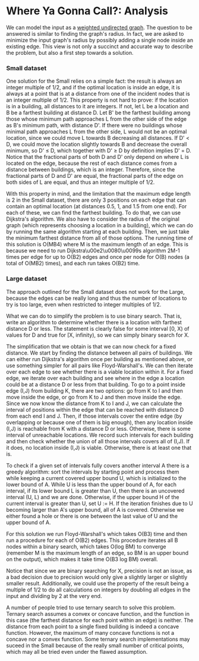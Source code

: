 # Where Ya Gonna Call?: Analysis

We can model the input as a [weighted undirected graph](https://en.wikipedia.org/wiki/Graph_(discrete_mathematics)). The question to be answered is similar to finding the graph's radius. In fact, we are asked to minimize the input graph's radius by possibly adding a single node inside an existing edge. This view is not only a succinct and accurate way to describe the problem, but also a first step towards a solution.

### Small dataset

One solution for the Small relies on a simple fact: the result is always an integer multiple of 1/2, and if the optimal location is inside an edge, it is always at a point that is at a distance from one of the incident nodes that is an integer multiple of 1/2. This property is not hard to prove: if the location is in a building, all distances to it are integers. If not, let L be a location and B be a farthest building at distance D. Let B' be the farthest building among those whose minimum path approaches L from the other side of the edge as B's minimum path, with distance D'. If there were no buildings whose minimal path approaches L from the other side, L would not be an optimal location, since we could move L towards B decreasing all distances. If D' < D, we could move the location slightly towards B and decrease the overall minimum, so D' ≤ D, which together with D' ≥ D by definition implies D' = D. Notice that the fractional parts of both D and D' only depend on where L is located on the edge, because the rest of each distance comes from a distance between buildings, which is an integer. Therefore, since the fractional parts of D and D' are equal, the fractional parts of the edge on both sides of L are equal, and thus an integer multiple of 1/2.

With this property in mind, and the limitation that the maximum edge length is 2 in the Small dataset, there are only 3 positions on each edge that can contain an optimal location (at distances 0.5, 1, and 1.5 from one end). For each of these, we can find the farthest building. To do that, we can use Dijkstra's algorithm. We also have to consider the radius of the original graph (which represents choosing a location in a building), which we can do by running the same algorithm starting at each building. Then, we just take the minimum farthest distance from all of those options. The running time of this solution is O(MB4) where M is the maximum length of an edge. This is because we need to run Dijkstra\u00e2\u0080\u0099s algorithm 2M-1 times per edge for up to O(B2) edges and once per node for O(B) nodes (a total of O(MB2) times), and each run takes O(B2) time.

### Large dataset

The approach outlined for the Small dataset does not work for the Large, because the edges can be really long and thus the number of locations to try is too large, even when restricted to integer multiples of 1/2.

What we can do to simplify the problem is to use binary search. That is, write an algorithm to determine whether there is a location with farthest distance D or less. The statement is clearly false for some interval [0, X) of values for D and true for [X, infinity), so we can simply binary search for X.

The simplification that we obtain is that we can now check for a fixed distance. We start by finding the distance between all pairs of buildings. We can either run Dijkstra's algorithm once per building as mentioned above, or use something simpler for all pairs like Floyd-Warshall's. We can then iterate over each edge to see whether there is a viable location within it. For a fixed edge, we iterate over each building and see where in the edge a location could be at a distance D or less from that building. To go to a point inside edge (I,J) from building K, there are two options: go from K to I and then move inside the edge, or go from K to J and then move inside the edge. Since we now know the distance from K to I and J, we can calculate the interval of positions within the edge that can be reached with distance D from each end I and J. Then, if those intervals cover the entire edge (by overlapping or because one of them is big enough), then any location inside (I,J) is reachable from K with a distance D or less. Otherwise, there is some interval of unreachable locations. We record such intervals for each building and then check whether the union of all those intervals covers all of (I,J). If it does, no location inside (I,J) is viable. Otherwise, there is at least one that is.

To check if a given set of intervals fully covers another interval A there is a greedy algorithm: sort the intervals by starting point and process them while keeping a current covered upper bound U, which is initialized to the lower bound of A. While U is less than the upper bound of A, for each interval, if its lower bound L is greater than U, then there is an uncovered interval (U, L) and we are done. Otherwise, if the upper bound H of the current interval is greater than U, set U := H. If the iteration finishes due to U becoming larger than A's upper bound, all of A is covered. Otherwise we either found a hole or there is one between the last value of U and the upper bound of A.

For this solution we run Floyd-Warshall's which takes O(B3) time and then run a procedure for each of O(B2) edges. This procedure iterates all B nodes within a binary search, which takes O(log BM) to converge (remember M is the maximum length of an edge, so BM is an upper bound on the output), which makes it take time O(B3 log BM) overall.

Notice that since we are binary searching for X, precision is not an issue, as a bad decision due to precision would only give a slightly larger or slightly smaller result. Additionally, we could use the property of the result being a multiple of 1/2 to do all calculations on integers by doubling all edges in the input and dividing by 2 at the very end.

A number of people tried to use ternary search to solve this problem. Ternary search assumes a convex or concave function, and the function in this case (the farthest distance for each point within an edge) is neither. The distance from each point to a single fixed building is indeed a concave function. However, the maximum of many concave functions is not a concave nor a convex function. Some ternary search implementations may suceed in the Small because of the really small number of critical points, which may all be tried even under the flawed assumption.